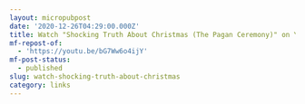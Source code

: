 ```yaml
---
layout: micropubpost
date: '2020-12-26T04:29:00.000Z'
title: Watch "Shocking Truth About Christmas (The Pagan Ceremony)" on YouTube
mf-repost-of:
  - 'https://youtu.be/bG7Ww6o4ijY'
mf-post-status:
  - published
slug: watch-shocking-truth-about-christmas
category: links
---
```


